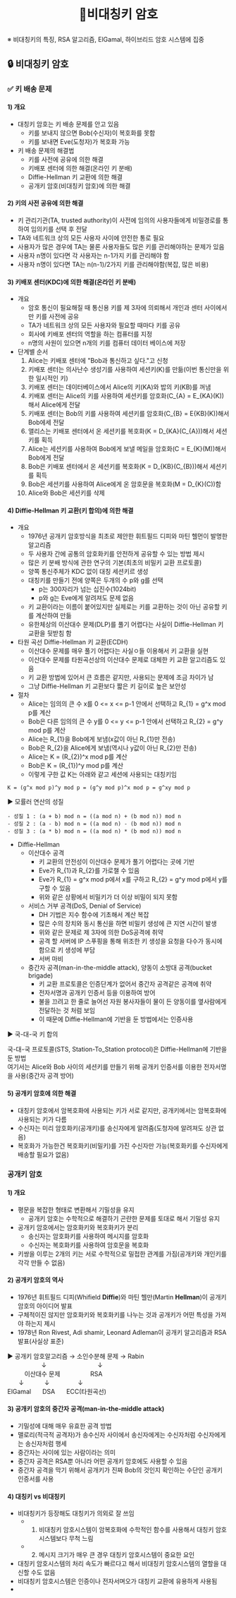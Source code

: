 # <p align="center">🔐비대칭키 암호</p>
※ 비대칭키의 특징, RSA 알고리즘, ElGamal, 하이브리드 암호 시스템에 집중
## 🔒 비대칭키 암호
### ✅  키 배송 문제
#### 1) 개요
- 대칭키 암호는 키 배송 문제를 안고 있음
  - 키를 보내지 않으면 Bob(수신자)이 복호화를 못함
  - 키를 보내면 Eve(도청자)가 복호화 가능
- 키 배송 문제의 해결법
  - 키를 사전에 공유에 의한 해결
  - 키배포 센터에 의한 해결(온라인 키 분배)
  - Diffie-Hellman 키 교환에 의한 해결
  - 공개키 암호(비대칭키 암호)에 의한 해결
#### 2) 키의 사전 공유에 의한 해결
- 키 관리기관(TA, trusted authority)이 사전에 임의의 사용자들에게 비밀경로를 통하여 임의키를 선택 후 전달
- TA와 네트워크 상의 모든 사용자 사이에 안전한 통로 필요
- 사용자가 많은 경우에 TA는 물론 사용자들도 많은 키를 관리해야하는 문제가 있음
- 사용자 n명이 있다면 각 사용자는 n-1가지 키를 관리해야 함
- 사용자 n명이 있다면 TA는 n(n-1)/2가지 키를 관리해야함(복잡, 많은 비용)
#### 3) 키배포 센터(KDC)에 의한 해결(온라인 키 분배)
- 개요
  - 암호 통신이 필요해질 때 통신용 키를 제 3자에 의뢰해서 개인과 센터 사이에서만 키를 사전에 공유
  - TA가 네트워크 상의 모든 사용자와 필요할 때마다 키를 공유
  - 회사에 키배포 센터의 역할을 하는 컴퓨터를 지정
  - n명의 사원이 있으면 n개의 키를 컴퓨터 데이터 베이스에 저장
- 단계별 순서
  1. Alice는 키배포 센터에 "Bob과 통신하고 싶다."고 신청
  2. 키배포 센터는 의사난수 생성기를 사용하여 세션키(K)를 만듦(이번 통신만을 위한 일시적인 키)
  3. 키배포 센터는 데이터베이스에서 Alice의 키(KA)와 밥의 키(KB)를 꺼냄
  4. 키배포 센터는 Alice의 키를 사용하여 세션키를 암호화(C_{A} = E_{KA}(K))해서 Alice에게 전달
  5. 키배포 센터는 Bob의 키를 사용하여 세션키를 암호화(C_{B} = E{KB}(K))해서 Bob에세 전달
  6. 앨리스는 키배포 센터에서 온 세션키를 복호화(K = D_{KA}(C_{A}))해서 세션키를 획득
  7. Alice는 세션키를 사용하여 Bob에게 보낼 메일을 암호화(C = E_{K}(M))해서 Bob에게 전달
  8. Bob은 키배포 센터에서 온 세션키를 복호화(K = D_{KB}(C_{B}))해서 세션키를 획득
  9. Bob은 세션키를 사용하여 Alice에게 온 암호문을 복호화(M = D_{K}(C))함
  10. Alice와 Bob은 세션키를 삭제
#### 4) Diffie-Hellman 키 교환(키 합의)에 의한 해결
- 개요
  - 1976년 공개키 암호방식을 최초로 제안한 휘트필드 디피와 마틴 헬먼이 발명한 알고리즘
  - 두 사용자 간에 공통의 암호화키를 안전하게 공유할 수 있는 방법 제시
  - 많은 키 분배 방식에 관한 연구의 기본(최초의 비밀키 교환 프로토콜)
  - 양쪽 통신주체가 KDC 없이 대칭 세션키르 생성
  - 대칭키를 만들기 전에 양쪽은 두개의 수 p와 g를 선택
    - p는 300자리가 넘는 십진수(1024bit)
    - p와 g는 Eve에게 알려져도 문제 없음
  - 키 교환이라는 이름이 붙어있지만 실제로는 키를 교환하는 것이 아닌 공유할 키를 계산하여 만듦
  - 유한체상의 이산대수 문제(DLP)를 풀기 어렵다는 사실이 Diffie-Hellman 키 교환을 뒷받침 함
- 타원 곡선 Diffie-Hellman 키 교환(ECDH)
  - 이산대수 문제를 매우 풀기 어렵다는 사실ㅇ들 이용해서 키 교환을 실현
  - 이산대수 문제를 타원곡선상의 이산대수 문제로 대체한 키 교환 알고리즘도 있음
  - 키 교환 방법에 있어서 큰 흐름은 같지만, 사용되는 문제에 조금 차이가 남
  - 그냥 Diffie-Hellman 키 교환보다 짧은 키 길이로 높은 보안성
- 절차
  - Alice는 임의의 큰 수 x를 0 <= x <= p-1 안에서 선택하고 R_{1} = g^x mod p를 계산
  - Bob은 다른 임의의 큰 수 y를 0 <= y <= p-1 안에서 선택하고 R_{2} = g^y mod p를 계산
  - Alice는 R_{1}을 Bob에게 보냄(x값이 아닌 R_{1}만 전송)
  - Bob은 R_{2}을 Alice에게 보냄(역시나 y값이 아닌 R_{2}만 전송)
  - Alice는 K = (R_{2})^x mod p를 계산
  - Bob은 K = (R_{1})^y mod p를 계산
  - 이렇게 구한 값 K는 아래와 같고 세션에 사용되는 대칭키임
```
K = (g^x mod p)^y mod p = (g^y mod p)^x mod p = g^xy mod p
```
▶ 모률러 연산의 성질

    - 성질 1 : (a + b) mod n = ((a mod n) + (b mod n)) mod n
    - 성질 2 : (a - b) mod n = ((a mod n) - (b mod n)) mod n
    - 성질 3 : (a * b) mod n = ((a mod n) * (b mod n)) mod n

- Diffie-Hellman
  - 이산대수 공격
    - 키 교환의 안전성이 이산대수 문제가 풀기 어렵다는 곳에 기반
    - Eve가 R_{1}과 R_{2}를 가로챌 수 있음
    - Eve가 R_{1} = g^x mod p에서 x를 구하고 R_{2} = g^y mod p에서 y를 구할 수 있음
    - 위와 같은 상황에서 비밀키가 더 이상 비밀이 되지 못함
  - 서비스 거부 공격(DoS, Denial of Service)
    - DH 기법은 지수 함수에 기초해서 계산 복잡
    - 많은 수의 장치와 동시 통신을 하면 비밀키 생성에 큰 지연 시간이 발생
    - 위와 같은 문제로 제 3자에 의한 DoS공격에 취약
    - 공격 할 서버에 IP 스푸핑을 통해 위조한 키 생성을 요청을 다수가 동시에 함으로 키 생성에 부담
    - 서버 마비
  - 중간자 공격(man-in-the-middle attack), 양동이 소방대 공격(bucket brigade)
    - 키 교환 프로토콜은 인증단계가 없어서 중간자 공격같은 공격에 취약
    - 전자서명과 공개키 인증서 등을 이용하여 방어
    - 불을 끄려고 한 줄로 늘어선 자원 봉사자들이 물이 든 양동이를 옆사람에게 전달하는 것 처럼 보임
    - 이 때문에 Diffie-Hellman에 기반을 둔 방법에서는 인증사용
 
▶ 국-대-국 키 합의

국-대-국 프로토콜(STS, Station-To_Station protocol)은 Diffie-Hellman에 기반을 둔 방법<br/>
여기서는 Alice와 Bob 사이의 세션키를 만들기 위해 공개키 인증서를 이용한 전자서명을 사용(중간자 공격 방어)

#### 5) 공개키 암호에 의한 해결
- 대칭키 암호에서 암복호화에 사용되는 키가 서로 같지만, 공개키에서는 암복호화에 사용되는 키가 다름
- 수신자는 미리 암호화키(공개키)를 송신자에게 알려줌(도청자에 알려져도 상관 없음)
- 복호화가 가능한건 복호화키(비밀키)를 가진 수신자만 가능(복호화키를 수신자에게 배송할 필요가 없음)

### 공개키 암호
#### 1) 개요
- 평문을 복잡한 형태로 변환해서 기밀성을 유지
  - 공개키 암호는 수학적으로 해결하기 곤란한 문제를 토대로 해서 기밀성 유지
- 공개키 암호에서는 암호화키와 복호화키가 분리
  - 송신자는 암호화키를 사용하여 메시지를 암호화
  - 수신자는 복호화키를 사용하여 암호문을 복호화
- 키쌍을 이루는 2개의 키는 서로 수학적으로 밀접한 관계를 가짐(공개키와 개인키를 각각 만들 수 없음)

#### 2) 공개키 암호의 역사
- 1976년 휘트필드 디피(Whifield **Diffie**)와 마틴 헬만(Martin **Hellman**)이 공개키 암호의 아이디어 발표
- 구체적이진 않지만 암호화키와 복호화키를 나누는 것과 공개키가 어떤 특성을 가져야 하는지 제시
- 1978년 Ron Rivest, Adi shamir, Leonard Adleman이 공개키 알고리즘과 RSA발표(사실상 표준)

▶ 공개키 암호알고리즘 → 소인수분해 문제 → Rabin<br/>
ㅤㅤㅤㅤㅤㅤ↓ㅤㅤㅤㅤㅤㅤㅤㅤㅤ↓<br/>
ㅤㅤㅤ이산대수 문제ㅤㅤㅤㅤㅤ RSA<br/>
ㅤㅤ↓ㅤㅤ ㅤ ↓ㅤㅤㅤㅤㅤ↓<br/>
ElGamalㅤㅤDSAㅤㅤECC(타원곡선)

#### 3) 공개키 암호의 중간자 공격(man-in-the-middle attack)
- 기밀성에 대해 매우 유효한 공격 방법
- 맬로리(적극적 공격자)가 송수신자 사이에서 송신자에게는 수신자처럼 수신자에게는 송신자처럼 행세
- 중간자는 사이에 있는 사람이라는 의미
- 중간자 공격은 RSA뿐 아니라 어떤 공개키 암호에도 사용할 수 있음
- 중간자 공격을 막기 위해서 공개키가 진짜 Bob의 것인지 확인하는 수단인 공개키 인증서를 사용

#### 4) 대칭키 vs 비대칭키
- 비대칭키가 등장해도 대칭키가 의외로 잘 쓰임
  - 1. 비대칭키 암호시스템이 암복호화에 수학적인 함수를 사용해서 대칭키 암호시스템보다 무척 느림
  - 2. 메시지 크기가 매우 큰 경우 대칭키 암호시스템이 중요한 요인
- 대칭키 암호시스템의 처리 속도가 빠르다고 해서 비대칭키 암호시스템의 열할을 대신할 수도 없음
- 비대칭키 암호시스템은 인증이나 전자서며오가 대칭키 교환에 유용하게 사용됨
- 
